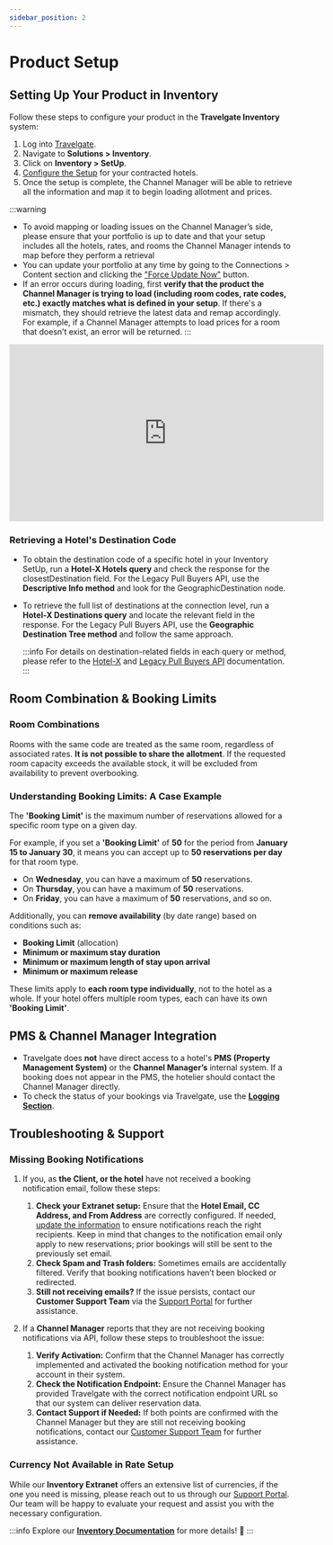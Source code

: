 ```yaml
---
sidebar_position: 2
---
```


# Product Setup

## Setting Up Your Product in Inventory

Follow these steps to configure your product in the **Travelgate Inventory** system:

1. Log into [Travelgate](https://www.travelgate.com/).
2. Navigate to **Solutions > Inventory**.
3. Click on **Inventory > SetUp**.
4. [Configure the Setup](/docs/apps/inventory/extranet/set-up/setup/) for your contracted hotels.
5. Once the setup is complete, the Channel Manager will be able to retrieve all the information and map it to begin loading allotment and prices.

:::warning
- To avoid mapping or loading issues on the Channel Manager’s side, please ensure that your portfolio is up to date and that your setup includes all the hotels, rates, and rooms the Channel Manager intends to map before they perform a retrieval
- You can update your portfolio at any time by going to the Connections > Content section and clicking the ["Force Update Now"](/kb/platform/app-features/connections/connections-content/content-management) button.
- If an error occurs during loading, first **verify that the product the Channel Manager is trying to load (including room codes, rate codes, etc.) exactly matches what is defined in your setup**. If there's a mismatch, they should retrieve the latest data and remap accordingly. For example, if a Channel Manager attempts to load prices for a room that doesn’t exist, an error will be returned.
:::

<iframe width="560" height="315" src="https://www.youtube.com/embed/V_nJoDkMOTA?si=VHPDpuanWe5G8AmP" title="YouTube video player" frameborder="0" allow="accelerometer; autoplay; clipboard-write; encrypted-media; gyroscope; picture-in-picture; web-share" allowfullscreen></iframe>

### Retrieving a Hotel's Destination Code
- To obtain the destination code of a specific hotel in your Inventory SetUp, run a **Hotel-X Hotels query** and check the response for the closestDestination field. For the Legacy Pull Buyers API, use the **Descriptive Info method** and look for the GeographicDestination node.
- To retrieve the full list of destinations at the connection level, run a **Hotel-X Destinations query** and locate the relevant field in the response. For the Legacy Pull Buyers API, use the **Geographic Destination Tree method** and follow the same approach.

    :::info
    For details on destination-related fields in each query or method, please refer to the [Hotel-X](/docs/apis/for-buyers/hotel-x-pull-buyers-api/content/overview) and [Legacy Pull Buyers API](/docs/apis/for-buyers/deprecated/legacy-pull-buyers-api/content/overview) documentation.
    :::


## Room Combination & Booking Limits

### Room Combinations

Rooms with the same code are treated as the same room, regardless of associated rates. **It is not possible to share the allotment**. If the requested room capacity exceeds the available stock, it will be excluded from availability to prevent overbooking.

### Understanding Booking Limits: A Case Example

The **'Booking Limit'** is the maximum number of reservations allowed for a specific room type on a given day.  

For example, if you set a **'Booking Limit'** of **50** for the period from **January 15 to January 30**, it means you can accept up to **50 reservations per day** for that room type.  
- On **Wednesday**, you can have a maximum of **50** reservations.  
- On **Thursday**, you can have a maximum of **50** reservations.  
- On **Friday**, you can have a maximum of **50** reservations, and so on.  

Additionally, you can **remove availability** (by date range) based on conditions such as:  
- **Booking Limit** (allocation)  
- **Minimum or maximum stay duration**  
- **Minimum or maximum length of stay upon arrival**  
- **Minimum or maximum release**  

These limits apply to **each room type individually**, not to the hotel as a whole. If your hotel offers multiple room types, each can have its own **'Booking Limit'**.

## PMS & Channel Manager Integration

- Travelgate does **not** have direct access to a hotel's **PMS (Property Management System)** or the **Channel Manager’s** internal system. If a booking does not appear in the PMS, the hotelier should contact the Channel Manager directly.
- To check the status of your bookings via Travelgate, use the **[Logging Section](/kb/platform/app-features/monitoring-tools/logging/logging-details)**.


## Troubleshooting & Support

### Missing Booking Notifications

1. If you, as **the Client, or the hotel** have not received a booking notification email, follow these steps:

    1. **Check your Extranet setup:** Ensure that the **Hotel Email, CC Address, and From Address** are correctly configured. If needed, [update the information](/docs/apps/inventory/extranet/set-up/setup#how-to-add-a-hotel) to ensure notifications reach the right recipients. Keep in mind that changes to the notification email only apply to new reservations; prior bookings will still be sent to the previously set email.
    2. **Check Spam and Trash folders:** Sometimes emails are accidentally filtered. Verify that booking notifications haven’t been blocked or redirected.
    3. **Still not receiving emails?** If the issue persists, contact our **Customer Support Team** via the [Support Portal](https://app.travelgate.com/support) for further assistance.

2. If a **Channel Manager** reports that they are not receiving booking notifications via API, follow these steps to troubleshoot the issue:
    1. **Verify Activation:** Confirm that the Channel Manager has correctly implemented and activated the booking notification method for your account in their system.
    2. **Check the Notification Endpoint:** Ensure the Channel Manager has provided Travelgate with the correct notification endpoint URL so that our system can deliver reservation data.
    3. **Contact Support if Needed:** If both points are confirmed with the Channel Manager but they are still not receiving booking notifications, contact our [Customer Support Team](https://app.travelgate.com/support) for further assistance.

### Currency Not Available in Rate Setup

While our **Inventory Extranet** offers an extensive list of currencies, if the one you need is missing, please reach out to us through our [Support Portal](https://app.travelgate.com/support). Our team will be happy to evaluate your request and assist you with the necessary configuration.

:::info
Explore our **[Inventory Documentation](/docs/apps/inventory/extranet/set-up/setup)** for more details! 🚀
:::

